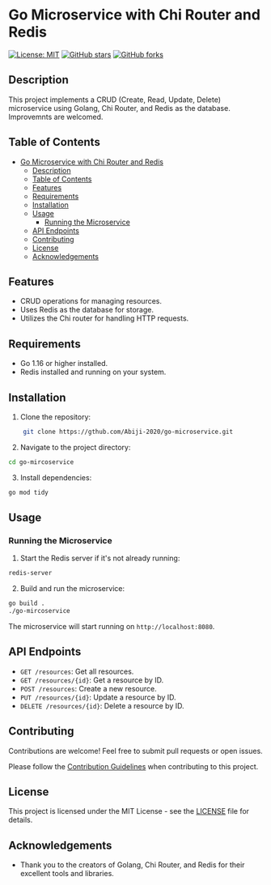 # Go Microservice with Chi Router and Redis

[![License: MIT](https://img.shields.io/badge/License-MIT-yellow.svg)](https://opensource.org/licenses/MIT)
[![GitHub stars](https://img.shields.io/github/stars/Abiji-2020/go-microservice.svg?style=social)](https://github.com/Abiji-2020/go-microservice/stargazers)
[![GitHub forks](https://img.shields.io/github/forks/Abiji-2020/go-microservice.svg?style=social)](https://github.com/Abiji-2020/go-microservice/network/members)

## Description

This project implements a CRUD (Create, Read, Update, Delete) microservice using Golang, Chi Router, and Redis as the database. Improvemnts are welcomed. 

## Table of Contents

- [Go Microservice with Chi Router and Redis](#go-microservice-with-chi-router-and-redis)
  - [Description](#description)
  - [Table of Contents](#table-of-contents)
  - [Features](#features)
  - [Requirements](#requirements)
  - [Installation](#installation)
  - [Usage](#usage)
    - [Running the Microservice](#running-the-microservice)
  - [API Endpoints](#api-endpoints)
  - [Contributing](#contributing)
  - [License](#license)
  - [Acknowledgements](#acknowledgements)

## Features

- CRUD operations for managing resources.
- Uses Redis as the database for storage.
- Utilizes the Chi router for handling HTTP requests.

## Requirements

- Go 1.16 or higher installed.
- Redis installed and running on your system.

## Installation

1. Clone the repository:
``` bash
    git clone https://gthub.com/Abiji-2020/go-microservice.git
```
2. Navigate to the project directory:
``` bash
cd go-mircoservice
```
3. Install dependencies:
```bash
go mod tidy
```


## Usage

### Running the Microservice

1. Start the Redis server if it's not already running:
```bash
redis-server
```

2. Build and run the microservice:
```bash
go build .
./go-mircoservice
```

The microservice will start running on `http://localhost:8080`.

## API Endpoints

- `GET /resources`: Get all resources.
- `GET /resources/{id}`: Get a resource by ID.
- `POST /resources`: Create a new resource.
- `PUT /resources/{id}`: Update a resource by ID.
- `DELETE /resources/{id}`: Delete a resource by ID.

## Contributing

Contributions are welcome! Feel free to submit pull requests or open issues.

Please follow the [Contribution Guidelines](CONTRIBUTING.md) when contributing to this project.

## License

This project is licensed under the MIT License - see the [LICENSE](LICENSE) file for details.

## Acknowledgements

- Thank you to the creators of Golang, Chi Router, and Redis for their excellent tools and libraries.
